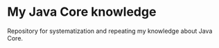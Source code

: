  # My Java Core knowledge 
   Repository for systematization and repeating my knowledge about Java Core.